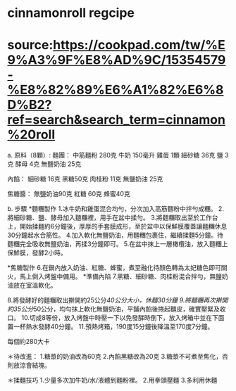 # cinnamonroll regcipe
# source:https://cookpad.com/tw/%E9%A3%9F%E8%AD%9C/15354579-%E8%82%89%E6%A1%82%E6%8D%B2?ref=search&search_term=cinnamon%20roll
a. 原料（8顆）:
麵團：
中筋麵粉 280克
牛奶 150毫升
雞蛋 1顆
細砂糖 36克
鹽 3克 
酵母 4克
無鹽奶油 25克

內餡：
細砂糖 16克
黑糖50克 
肉桂粉 11克
無鹽奶油 25克

焦糖醬：
無鹽奶油90克
紅糖 60克
蜂蜜40克

b. 步驟
*麵糰製作
1.冰牛奶和雞蛋混合均勻，分次加入高筋麵粉中拌勻成糰。
2.將細砂糖、鹽、酵母加入麵糰裡，用手在盆中揉勻。
3.將麵糰取出至於工作台上，開始揉麵約6分鐘後，厚厚的手套膜成形，至於盆中以保鮮膜覆蓋讓麵糰休息30分鐘起水合筋性。
4.加入軟化無鹽奶油，用麵糰包裹住，繼續揉麵5分鐘。待麵糰完全吸收無鹽奶油，再揉3分鐘即可。
5.在盆中抹上一層橄欖油，放入麵糰上保鮮膜，發酵2小時。

*焦糖製作
6.在鍋內放入奶油、紅糖、蜂蜜，煮至融化待顏色轉為太妃糖色即可關火，馬上倒入烤盤中備用。
*準備內陷
7.黑糖、細砂糖、肉桂粉混合拌勻，無鹽奶油放在室溫軟化。

8.將發酵好的麵糰取出擀開約25公分*40公分大小，休麵30分鐘
9.將麵糰再次擀開約35公分*50公分，均勻抹上軟化無鹽奶油，平鋪內餡後捲起麵皮，確實壓緊及收口。
10.切成8等份，放入烤盤中時壓一下以免發酵時倒下，放入烤箱中並在下面置一杯熱水發酵40分鐘。
11.預熱烤箱，190度15分鐘後降溫至170度7分鐘。

每個約280大卡

＊待改進：
1.糖漿的奶油改為60克
2.內餡黑糖改為20克
3.糖漿不可煮至焦化，否則放涼會結塊。

＊揉麵技巧
1.少量多次加牛奶/水/液體到麵粉裡。
2.用拳頭壓麵
3.多利用休麵